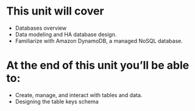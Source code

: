 # This unit will cover

- Databases overview
- Data modeling and HA database design.
- Familiarize with Amazon DynamoDB, a managed NoSQL database.

# At the end of this unit you’ll be able to:

- Create, manage, and interact with tables and data.
- Designing the table keys schema
